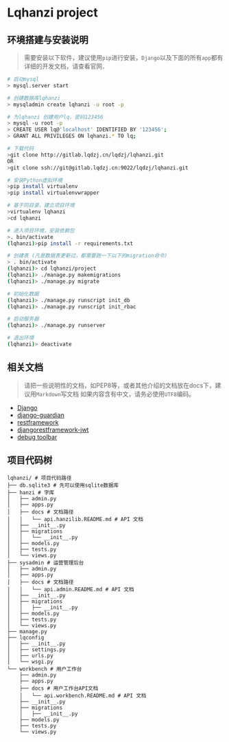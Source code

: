 Lqhanzi project
===============

环境搭建与安装说明
-------------
> 需要安装以下软件，建议使用`pip`进行安装，`Django`以及下面的所有`app`都有详细的开发文档，请查看官网．

```bash
# 启动mysql
> mysql.server start

# 创建数据库lqhanzi
> mysqladmin create lqhanzi -u root -p

# 为lqhanzi 创建用户lq，密码123456
> mysql -u root -p
> CREATE USER lq@'localhost' IDENTIFIED BY '123456';
> GRANT ALL PRIVILEGES ON lqhanzi.* TO lq;

# 下载代码
>git clone http://gitlab.lqdzj.cn/lqdzj/lqhanzi.git
OR
>git clone ssh://git@gitlab.lqdzj.cn:9022/lqdzj/lqhanzi.git

# 安装Python虚拟环境
>pip install virtualenv
>pip install virtualenvwrapper

# 基于同目录，建立项目环境
>virtualenv lqhanzi
>cd lqhanzi

# 进入项目环境，安装依赖包
>. bin/activate
(lqhanzi)>pip install -r requirements.txt

# 创建表 (凡是数据表更新过，都需要跑一下以下的migration命令)
> . bin/activate
(lqhanzi)> cd lqhanzi/project
(lqhanzi)> ./manage.py makemigrations
(lqhanzi)> ./manage.py migrate

# 初始化数据
(lqhanzi)> ./manage.py runscript init_db
(lqhanzi)> ./manage.py runscript init_rbac

# 启动服务器
(lqhanzi)> ./manage.py runserver

# 退出环境
(lqhanzi)> deactivate

```

相关文档
-------
> 请把一些说明性的文档，如PEP8等，或者其他介绍的文档放在docs下，建议用`Markdown`写文档
> 如果内容含有中文，请务必使用`UTF8`编码。

* [Django](https://www.djangoproject.com/)
* [django-guardian](http://django-guardian.readthedocs.io/en/stable/)
* [restframework](http://www.django-rest-framework.org)
* [djangorestframework-jwt](https://github.com/GetBlimp/django-rest-framework-jwt)
* [debug toolbar](https://django-debug-toolbar.readthedocs.io/en/stable/installation.html)

项目代码树
------------------------

```text
lqhanzi/ # 项目代码路径
├── db.sqlite3 # 先可以使用sqlite数据库
├── hanzi # 字库
│   ├── admin.py
│   ├── apps.py
│   ├── docs # 文档路径
│   │   └── api.hanzilib.README.md # API 文档
│   ├── __init__.py
│   ├── migrations
│   │   └── __init__.py
│   ├── models.py
│   ├── tests.py
│   └── views.py
├── sysadmin # 运营管理后台
│   ├── admin.py
│   ├── apps.py
│   ├── docs # 文档路径
│   │   └── api.admin.README.md # API 文档
│   ├── __init__.py
│   ├── migrations
│   │   ├── __init__.py
│   ├── models.py
│   ├── tests.py
│   └── views.py
├── manage.py
├── lqconfig
│   ├── __init__.py
│   ├── settings.py
│   ├── urls.py
│   └── wsgi.py
└── workbench # 用户工作台
    ├── admin.py
    ├── apps.py
    ├── docs # 用户工作台API文档
    │   └── api.workbench.README.md # API 文档
    ├── __init__.py
    ├── migrations
    │   ├── __init__.py
    ├── models.py
    ├── tests.py
    └── views.py
```
